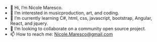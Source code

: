 - 👋 Hi, I’m Nicole Maresco.
- 👀 I’m interested in musicproduction, art, and coding. 
- 🌱 I’m currently learning C#, html, css, javascript, bootstrap, Angular, React, and jquery.
- 💞️ I’m looking to collaborate on a community open source project.
- 📫 How to reach me: Nicole.Maresco@gmail.com

<!---
nmaresco/nmaresco is a ✨ special ✨ repository because its `README.md` (this file) appears on your GitHub profile.
You can click the Preview link to take a look at your changes.
--->
